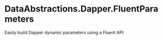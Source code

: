 # DataAbstractions.Dapper.FluentParameters
Easily build Dapper dynamic parameters using a Fluent API
